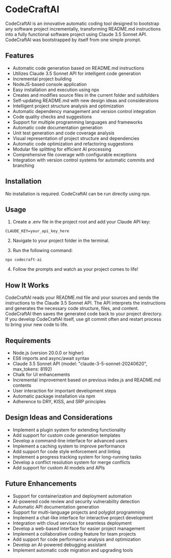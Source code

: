 # CodeCraftAI

CodeCraftAI is an innovative automatic coding tool designed to bootstrap any software project incrementally, transforming README.md instructions into a fully functional software project using Claude 3.5 Sonnet API. CodeCraftAI was bootstrapped by itself from one simple prompt.

## Features

-   Automatic code generation based on README.md instructions
-   Utilizes Claude 3.5 Sonnet API for intelligent code generation
-   Incremental project building
-   NodeJS-based console application
-   Easy installation and execution using npx
-   Creates and modifies source files in the current folder and subfolders
-   Self-updating README.md with new design ideas and considerations
-   Intelligent project structure analysis and optimization
-   Automatic dependency management and version control integration
-   Code quality checks and suggestions
-   Support for multiple programming languages and frameworks
-   Automatic code documentation generation
-   Unit test generation and code coverage analysis
-   Visual representation of project structure and dependencies
-   Automatic code optimization and refactoring suggestions
-   Modular file splitting for efficient AI processing
-   Comprehensive file coverage with configurable exceptions
-   Integration with version control systems for automatic commits and branching

## Installation

No installation is required. CodeCraftAI can be run directly using npx.

## Usage

1. Create a .env file in the project root and add your Claude API key:

```
CLAUDE_KEY=your_api_key_here
```

2. Navigate to your project folder in the terminal.

3. Run the following command:

```
npx codecraft-ai
```

4. Follow the prompts and watch as your project comes to life!

## How It Works

CodeCraftAI reads your README.md file and your sources and sends the instructions to the Claude 3.5 Sonnet API. The API interprets the instructions and generates the necessary code structure, files, and content. CodeCraftAI then saves the generated code back to your project directory. If you develop CodeCraftAI itself, use git commit often and restart process to bring your new code to life.

## Requirements

-   Node.js (version 20.0.0 or higher)
-   ES6 imports and async/await syntax
-   Claude 3.5 Sonnet API (model: "claude-3-5-sonnet-20240620", max_tokens: 8192)
-   Chalk for UI enhancements
-   Incremental improvement based on previous index.js and README.md contents
-   User interaction for important development steps
-   Automatic package installation via npm
-   Adherence to DRY, KISS, and SRP principles

## Design Ideas and Considerations

-   Implement a plugin system for extending functionality
-   Add support for custom code generation templates
-   Develop a command-line interface for advanced users
-   Implement a caching system to improve performance
-   Add support for code style enforcement and linting
-   Implement a progress tracking system for long-running tasks
-   Develop a conflict resolution system for merge conflicts
-   Add support for custom AI models and APIs

## Future Enhancements

-   Support for containerization and deployment automation
-   AI-powered code review and security vulnerability detection
-   Automatic API documentation generation
-   Support for multi-language projects and polyglot programming
-   Implement a chat-like interface for interactive project development
-   Integration with cloud services for seamless deployment
-   Develop a web-based interface for easier project management
-   Implement a collaborative coding feature for team projects
-   Add support for code performance analysis and optimization
-   Develop an AI-powered debugging assistant
-   Implement automatic code migration and upgrading tools
